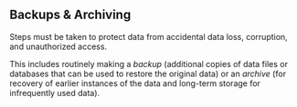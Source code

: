 ##  Backups & Archiving

Steps must be taken to protect data from accidental data loss, corruption, and unauthorized access.

This includes routinely making a *backup* (additional copies of data files or databases that can be used to restore the original data) or an *archive* (for recovery of earlier instances of the data and long-term storage for infrequently used data).

